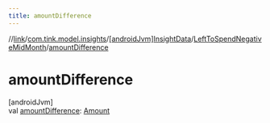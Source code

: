 ```yaml
---
title: amountDifference
---
```

//[link](../../../../index.html)/[com.tink.model.insights](../../index.html)/[[androidJvm]InsightData](../index.html)/[LeftToSpendNegativeMidMonth](index.html)/[amountDifference](amount-difference.html)



# amountDifference



[androidJvm]\
val [amountDifference](amount-difference.html): [Amount](../../../com.tink.model.misc/[android-jvm]-amount/index.html)




